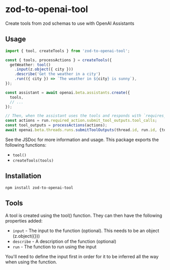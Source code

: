 # zod-to-openai-tool

Create tools from zod schemas to use with OpenAI Assistants

## Usage

```ts
import { tool, createTools } from 'zod-to-openai-tool';

const { tools, processActions } = createTools({
  getWeather: tool()
    .input(z.object({ city }))
    .describe('Get the weather in a city')
    .run(({ city }) => `The weather in ${city} is sunny`),
});

const assistant = await openai.beta.assistants.create({
  tools,
  // ...
});

// Then, when the assistant uses the tools and responds with `requires_action`:
const actions = run.required_action.submit_tool_outputs.tool_calls;
const tool_outputs = processActions(actions);
await openai.beta.threads.runs.submitToolOutputs(thread.id, run.id, {tool_outputs});
```

See the JSDoc for more information and usage. This package exports the following functions:
 - `tool()`
 - `createTools(tools)`

## Installation

`npm install zod-to-openai-tool`

## Tools

A tool is created using the tool() function. They can then have the following properties added:
 - `input` - The input to the function (optional). This needs to be an object (z.object({}))
 - `describe` - A description of the function (optional)
 - `run` - The function to run using the input

You'll need to define the input first in order for it to be inferred all the way when using the function.
